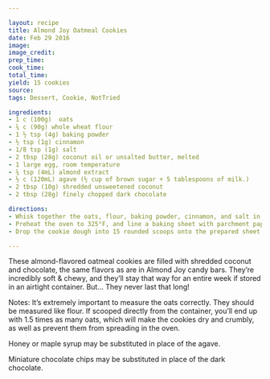 ```yaml
---

layout: recipe
title: Almond Joy Oatmeal Cookies
date: Feb 29 2016 
image:
image_credit:
prep_time:
cook_time:
total_time:
yield: 15 cookies
source:
tags: Dessert, Cookie, NotTried

ingredients:
- 1 c (100g)  oats
- ¾ c (90g) whole wheat flour
- 1 ½ tsp (4g) baking powder
- ½ tsp (1g) cinnamon
- 1/8 tsp (1g) salt
- 2 tbsp (28g) coconut oil or unsalted butter, melted
- 1 large egg, room temperature
- ¾ tsp (4mL) almond extract
- ½ c (120mL) agave (½ cup of brown sugar + 5 tablespoons of milk.)
- 2 tbsp (10g) shredded unsweetened coconut
- 2 tbsp (28g) finely chopped dark chocolate

directions:
- Whisk together the oats, flour, baking powder, cinnamon, and salt in a medium bowl. In a separate bowl, whisk together the coconut oil or butter, egg, and almond extract. Stir in the agave. Add in the flour mixture, stirring just until incorporated. Fold in the coconut and a little over half of the chocolate. Chill for 30 minutes.
- Preheat the oven to 325°F, and line a baking sheet with parchment paper or a silicone baking mat.
- Drop the cookie dough into 15 rounded scoops onto the prepared sheet. Press the remaining chocolate into the tops, and flatten slightly. Bake at 325°F for 12-15 minutes. Cool on the pan for 10 minutes before turning out onto a wire rack.

---
```


These almond-flavored oatmeal cookies are filled with shredded coconut and chocolate, the same flavors as are in Almond Joy candy bars. They’re incredibly soft & chewy, and they’ll stay that way for an entire week if stored in an airtight container. But… They never last that long!

Notes: It’s extremely important to measure the oats correctly. They should be measured like flour. If scooped directly from the container, you’ll end up with 1.5 times as many oats, which will make the cookies dry and crumbly, as well as prevent them from spreading in the oven.

Honey or maple syrup may be substituted in place of the agave.

Miniature chocolate chips may be substituted in place of the dark chocolate.
